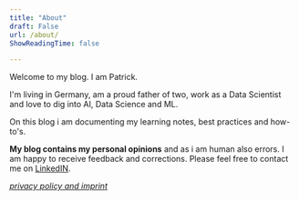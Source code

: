 ```yaml
---
title: "About"
draft: False
url: /about/
ShowReadingTime: false

---
```


Welcome to my blog. I am Patrick.

I'm living in Germany, am a proud father of two, work as a Data Scientist and love to dig into AI, Data Science and ML.

On this blog i am documenting my learning notes, best practices and how-to's. 

**My blog contains my personal opinions** and as i am human also errors. I am happy to receive feedback and corrections. Please feel free to contact me on [LinkedIN](https://www.linkedin.com/in/patrickschnass/).

*[privacy policy and imprint](../gdpr)*



